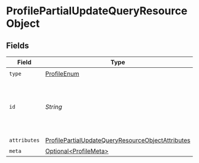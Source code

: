 # ProfilePartialUpdateQueryResourceObject


## Fields

| Field                                                                                                                             | Type                                                                                                                              | Required                                                                                                                          | Description                                                                                                                       | Example                                                                                                                           |
| --------------------------------------------------------------------------------------------------------------------------------- | --------------------------------------------------------------------------------------------------------------------------------- | --------------------------------------------------------------------------------------------------------------------------------- | --------------------------------------------------------------------------------------------------------------------------------- | --------------------------------------------------------------------------------------------------------------------------------- |
| `type`                                                                                                                            | [ProfileEnum](../../models/components/ProfileEnum.md)                                                                             | :heavy_check_mark:                                                                                                                | N/A                                                                                                                               |                                                                                                                                   |
| `id`                                                                                                                              | *String*                                                                                                                          | :heavy_check_mark:                                                                                                                | Primary key that uniquely identifies this profile. Generated by Klaviyo.                                                          | 01GDDKASAP8TKDDA2GRZDSVP4H                                                                                                        |
| `attributes`                                                                                                                      | [ProfilePartialUpdateQueryResourceObjectAttributes](../../models/components/ProfilePartialUpdateQueryResourceObjectAttributes.md) | :heavy_check_mark:                                                                                                                | N/A                                                                                                                               |                                                                                                                                   |
| `meta`                                                                                                                            | [Optional\<ProfileMeta>](../../models/components/ProfileMeta.md)                                                                  | :heavy_minus_sign:                                                                                                                | N/A                                                                                                                               |                                                                                                                                   |